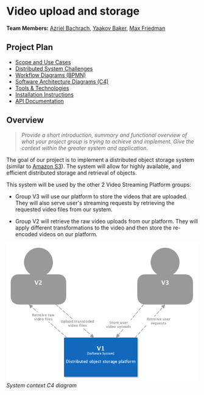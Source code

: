 # Video upload and storage

**Team Members:** [Azriel Bachrach](https://www.linkedin.com/in/azriel-bachrach/), [Yaakov Baker](https://www.linkedin.com/in/yaakovbaker01/), [Max Friedman](https://www.linkedin.com/in/max-friedman8/)

## Project Plan

- [Scope and Use Cases](scope.md)
- [Distributed System Challenges](challenges.md)
- [Workflow Diagrams (BPMN)](workflow.md)
- [Software Architecture Diagrams (C4)](architecture.md)
- [Tools & Technologies](technologies.md)
- [Installation Instructions](installation.md)
- [API Documentation](api.md)

## Overview

> _Provide a short introduction, summary and functional overview of what your project group is trying to achieve and implement. Give the context within the greater system and application._

The goal of our project is to implement a distributed object storage system (similar to <a href="https://aws.amazon.com/s3/">Amazon S3</a>). The system will allow for highly available, and efficient distributed storage and retrieval of objects.

This system will be used by the other 2 Video Streaming Platform groups: 

- Group V3 will use our platform to store the videos that are uploaded. They will also serve user's streaming requests by retrieving the requested video files from our system.

- Group V2 will retrieve the raw video uploads from our platform. They will apply different transformations to the video and then store the re-encoded videos on our platform.

![System context C4 diagram](./diagrams/system_context.png)
*System context C4 diagram*
